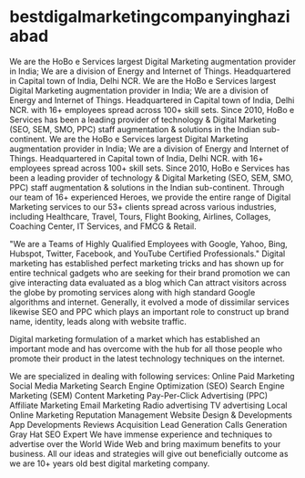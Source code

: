 # bestdigalmarketingcompanyinghaziabad
We are the HoBo e Services largest Digital Marketing augmentation provider in India; We are a division of Energy and Internet of Things. 
Headquartered in Capital town of India, Delhi NCR.
We are the HoBo e Services largest Digital Marketing augmentation provider in India; We are a division of Energy and Internet of Things. Headquartered in Capital town of India, Delhi NCR. with 16+ employees spread across 100+ skill sets. Since 2010, HoBo e Services has been a leading provider of technology &
Digital Marketing (SEO, SEM, SMO, PPC) staff augmentation & solutions in the Indian sub-continent.
We are the HoBo e Services largest Digital Marketing augmentation provider in India; We are a division of Energy and Internet of Things. Headquartered in Capital town of India, Delhi NCR. with 16+ employees spread across 100+ skill sets. Since 2010, HoBo e Services has been a leading provider of technology & Digital Marketing (SEO, SEM, SMO, PPC) staff augmentation & solutions in the Indian sub-continent. Through our team of 16+ experienced Heroes, we provide the entire range of Digital Marketing services to our 53+ clients spread across various industries, including Healthcare, Travel, Tours, Flight Booking, Airlines, Collages, Coaching Center, IT Services, and FMCG & Retail.

"We are a Teams of Highly Qualified Employees with Google, Yahoo, Bing, Hubspot, Twitter, Facebook, and YouTube Certified Professionals." Digital marketing has established perfect marketing tricks and has shown up for entire technical gadgets who are seeking for their brand promotion we can give interacting data evaluated as a blog which Can attract visitors across the globe by promoting services along with high standard Google algorithms and internet. Generally, it evolved a mode of dissimilar services likewise SEO and PPC which plays an important role to construct up brand name, identity, leads along with website traffic.

Digital marketing formulation of a market which has established an important mode and has overcome with the hub for all those people who promote their product in the latest technology techniques on the internet.

We are specialized in dealing with following services:
Online Paid Marketing
Social Media Marketing
Search Engine Optimization (SEO)
Search Engine Marketing (SEM)
Content Marketing
Pay-Per-Click Advertising (PPC)
Affiliate Marketing
Email Marketing
Radio advertising
TV advertising
Local Online Marketing
Reputation Management
Website Design & Developments
App Developments
Reviews Acquisition
Lead Generation
Calls Generation
Gray Hat SEO Expert
We have immense experience and techniques to advertise over the World Wide Web and bring maximum benefits to your business. All our ideas and strategies will give out beneficially outcome as we are 10+ years old best digital marketing company.

